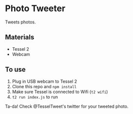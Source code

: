 Photo Tweeter
=============
Tweets photos.

## Materials
* Tessel 2
* Webcam

## To use
1. Plug in USB webcam to Tessel 2
1. Clone this repo and `npm install`
1. Make sure Tessel is connected to Wifi (`t2 wifi`)
1. `t2 run index.js` to run

Ta-da! Check @TesselTweet's twitter for your tweeted photo.
